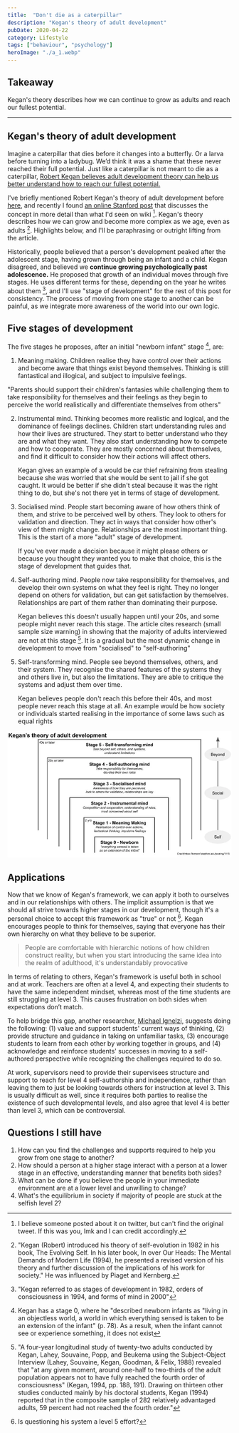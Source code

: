 ```yaml
---
title:  "Don't die as a caterpillar"  
description: "Kegan's theory of adult development"
pubDate: 2020-04-22
category: Lifestyle
tags: ["behaviour", "psychology"]
heroImage: "./a_1.webp"
---
```


## Takeaway

Kegan's theory describes how we can continue to grow as adults and reach our fullest potential.

---

## Kegan's theory of adult development

Imagine a caterpillar that dies before it changes into a butterfly. Or a larva before turning into a ladybug. We’d think it was a shame that these never reached their full potential. Just like a caterpillar is not meant to die as a caterpillar, [Robert Kegan believes adult development theory can help us better understand how to reach our fullest potential.](https://www.youtube.com/watch?v=bhRNMj6UNYY "youtube")

I've briefly mentioned Robert Kegan's theory of adult development before [here](https://avoidboringpeople.substack.com/p/improving-forecasts-and-incentivising "post"), and recently I found [an online Stanford post](https://tomprof.stanford.edu/posting/1110 "Stanford") that discusses the concept in more detail than what I'd seen on wiki [^1]. Kegan's theory describes how we can grow and become more complex as we age, even as adults [^2]. Highlights below, and I'll be paraphrasing or outright lifting from the article. 

Historically, people believed that a person's development peaked after the adolescent stage, having grown through being an infant and a child. Kegan disagreed, and believed we **continue growing psychologically past adolescence.** He proposed that growth of an individual moves through five stages. He uses different terms for these, depending on the year he writes about them [^3], and I'll use "stage of development" for the rest of this post for consistency. The process of moving from one stage to another can be painful, as we integrate more awareness of the world into our own logic. 

## Five stages of development

The five stages he proposes, after an initial "newborn infant" stage [^4], are:

1.  Meaning making. Children realise they have control over their actions and become aware that things exist beyond themselves. Thinking is still fantastical and illogical, and subject to impulsive feelings. 

  "Parents should support their children's fantasies while challenging them to take responsibility for themselves and their feelings as they begin to perceive the world realistically and differentiate themselves from others"
  
2. Instrumental mind. Thinking becomes more realistic and logical, and the dominance of feelings declines. Children start understanding rules and how their lives are structured. They start to better understand who they are and what they want. They also start understanding how to compete and how to cooperate. They are mostly concerned about themselves, and find it difficult to consider how their actions will affect others. 
  
    Kegan gives an example of a would be car thief refraining from stealing because she was worried that she would be sent to jail if she got caught. It would be better if she didn't steal because it was the right thing to do, but she's not there yet in terms of stage of development.
  
3. Socialised mind. People start becoming aware of how others think of them, and strive to be perceived well by others. They look to others for validation and direction. They act in ways that consider how other's view of them might change. Relationships are the most important thing. This is the start of a more "adult" stage of development.
  
    If you've ever made a decision because it might please others or because you thought they wanted you to make that choice, this is the stage of development that guides that.
  
4. Self-authoring mind. People now take responsibility for themselves, and develop their own systems on what they feel is right. They no longer depend on others for validation, but can get satisfaction by themselves. Relationships are part of them rather than dominating their purpose. 
  
    Kegan believes this doesn't usually happen until your 20s, and some people might never reach this stage. The article cites research (small sample size warning) in showing that the majority of adults interviewed are not at this stage [^5]. It is a gradual but the most dynamic change in development to move from "socialised" to "self-authoring"
  
5. Self-transforming mind. People see beyond themselves, others, and their system. They recognise the shared features of the systems they and others live in, but also the limitations. They are able to critique the systems and adjust them over time. 
  
    Kegan believes people don't reach this before their 40s, and most people never reach this stage at all. An example would be how society or individuals started realising in the importance of some laws such as equal rights

![post](./a_1.webp)

## Applications

Now that we know of Kegan's framework, we can apply it both to ourselves and in our relationships with others. The implicit assumption is that we should all strive towards higher stages in our development, though it's a personal choice to accept this framework as "true" or not [^6]. Kegan encourages people to think for themselves, saying that everyone has their own hierarchy on what they believe to be superior. 

> People are comfortable with hierarchic notions of how children construct reality, but when you start introducing the same idea into the realm of adulthood, it's understandably provocative

In terms of relating to others, Kegan's framework is useful both in school and at work. Teachers are often at a level 4, and expecting their students to have the same independent mindset, whereas most of the time students are still struggling at level 3. This causes frustration on both sides when expectations don’t match.

To help bridge this gap, another researcher, [Michael Ignelzi,](https://onlinelibrary.wiley.com/doi/abs/10.1002/tl.8201 "Wiley") suggests doing the following: (1) value and support students' current ways of thinking, (2) provide structure and guidance in taking on unfamiliar tasks, (3) encourage students to learn from each other by working together in groups, and (4) acknowledge and reinforce students' successes in moving to a self-authored perspective while recognizing the challenges required to do so. 

At work, supervisors need to provide their supervisees structure and support to reach for level 4 self-authorship and independence, rather than leaving them to just be looking towards others for instruction at level 3. This is usually difficult as well, since it requires both parties to realise the existence of such developmental levels, and also agree that level 4 is better than level 3, which can be controversial.

## Questions I still have

1. How can you find the challenges and supports required to help you grow from one stage to another?
2. How should a person at a higher stage interact with a person at a lower stage in an effective, understanding manner that benefits both sides?
3. What can be done if you believe the people in your immediate environment are at a lower level and unwilling to change? 
4. What's the equilibrium in society if majority of people are stuck at the selfish level 2? 


[^1]: I believe someone posted about it on twitter, but can't find the original tweet. If this was you, lmk and I can credit accordingly.
[^2]: "Kegan (Robert) introduced his theory of self-evolution in 1982 in his book, The Evolving Self. In his later book, In over Our Heads: The Mental Demands of Modern Life (1994), he presented a revised version of his theory and further discussion of the implications of his work for society." He was influenced by Piaget and Kernberg.
[^3]: "Kegan referred to as stages of development in 1982, orders of consciousness in 1994, and forms of mind in 2000"
[^4]: Kegan has a stage 0, where he "described newborn infants as "living in an objectless world, a world in which everything sensed is taken to be an extension of the infant" (p. 78). As a result, when the infant cannot see or experience something, it does not exist
[^5]: "A four-year longitudinal study of twenty-two adults conducted by Kegan, Lahey, Souvaine, Popp, and Beukema using the Subject-Object Interview (Lahey, Souvaine, Kegan, Goodman, & Felix, 1988) revealed that "at any given moment, around one-half to two-thirds of the adult population appears not to have fully reached the fourth order of consciousness" (Kegan, 1994, pp. 188, 191). Drawing on thirteen other studies conducted mainly by his doctoral students, Kegan (1994) reported that in the composite sample of 282 relatively advantaged adults, 59 percent had not reached the fourth order."
[^6]: Is questioning his system a level 5 effort? 